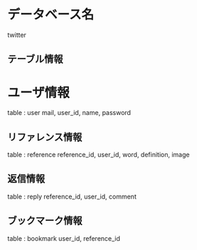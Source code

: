 # データベース名

twitter

## テーブル情報

# ユーザ情報
table : user
mail, user_id, name, password

## リファレンス情報
table : reference
reference_id, user_id, word, definition, image

## 返信情報
table : reply
reference_id, user_id, comment

## ブックマーク情報
table : bookmark
user_id, reference_id